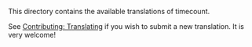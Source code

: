 This directory contains the available translations of timecount.

See [Contributing: Translating](https://github.com/pjbatista/timecount/blob/master/CONTRIBUTING.md#translating) if you wish to submit a new translation. It is very welcome!
